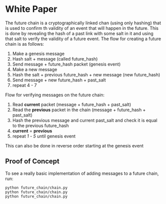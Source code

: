 # White Paper

The future chain is a cryptographically linked chan (using only hashing) that is used to confirm th validity of an event that will happen in the future. This is done by revealing the hash of a past link with some salt in it and using that salt to verify the validity of a future event. The flow for creating a future chain is as follows:

1. Make a genesis message
2. Hash salt + message (called future_hash)
3. Send message + future_hash packet (genesis event)
4. Make a new message
5. Hash the salt + previous future_hash + new message (new future_hash)
6. Send message + new future_hash + past_salt 
7. repeat 4 - 7

Flow for verifying messages on the future chain:

1. Read **current** packet (message + future_hash + past_salt)
2. Read the **previous** packet in the chain (message + future_hash + past_salt)
3. Hash the previous message and current past_salt and check it is equal to the previous future_hash
4. **current** = **previous**
5. repeat *1* - *5* until genesis event

This can also be done in reverse order starting at the genesis event

## Proof of Concept 

To see a really basic implementation of adding messages to a future chain, run:

```
python future_chain/chain.py
python future_chain/chain.py
python future_chain/chain.py
```
